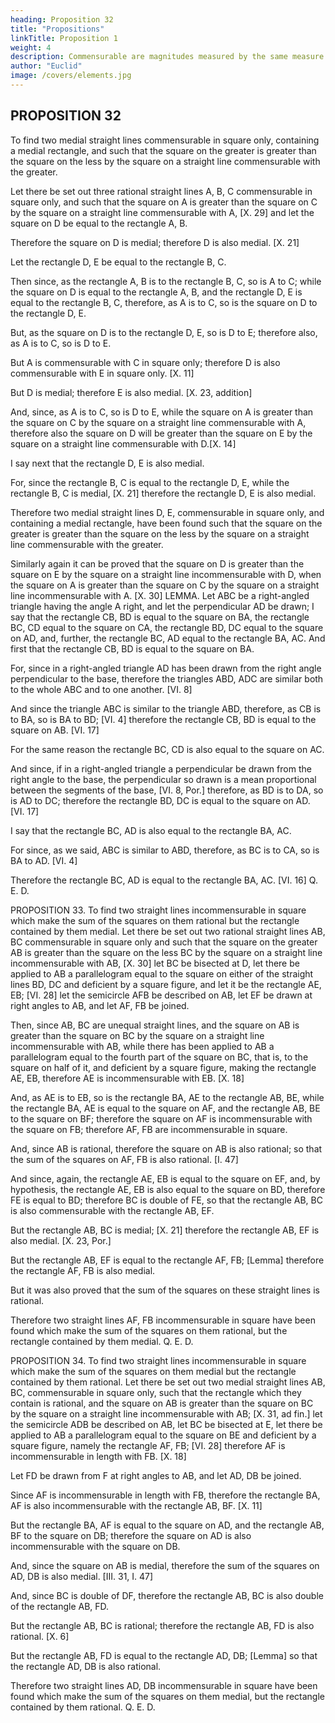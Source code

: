 ```yaml
---
heading: Proposition 32
title: "Propositions"
linkTitle: Proposition 1
weight: 4
description: Commensurable are magnitudes measured by the same measure
author: "Euclid"
image: /covers/elements.jpg
---
```



## PROPOSITION 32

To find two medial straight lines commensurable in square only, containing a medial rectangle, and such that the square on the greater is greater than the square on the less by the square on a straight line commensurable with the greater.

Let there be set out three rational straight lines A, B, C commensurable in square only, and such that the square on A is greater than the square on C by the square on a straight line commensurable with A, [X. 29] and let the square on D be equal to the rectangle A, B.

Therefore the square on D is medial; therefore D is also medial. [X. 21]

Let the rectangle D, E be equal to the rectangle B, C.

Then since, as the rectangle A, B is to the rectangle B, C, so is A to C; while the square on D is equal to the rectangle A, B, and the rectangle D, E is equal to the rectangle B, C, therefore, as A is to C, so is the square on D to the rectangle D, E.

But, as the square on D is to the rectangle D, E, so is D to E; therefore also, as A is to C, so is D to E.

But A is commensurable with C in square only; therefore D is also commensurable with E in square only. [X. 11]

But D is medial; therefore E is also medial. [X. 23, addition]

And, since, as A is to C, so is D to E, while the square on A is greater than the square on C by the square on a straight line commensurable with A, therefore also the square on D will be greater than the square on E by the square on a straight line commensurable with D.[X. 14]

I say next that the rectangle D, E is also medial.

For, since the rectangle B, C is equal to the rectangle D, E, while the rectangle B, C is medial, [X. 21] therefore the rectangle D, E is also medial.

Therefore two medial straight lines D, E, commensurable in square only, and containing a medial rectangle, have been found such that the square on the greater is greater than the square on the less by the square on a straight line commensurable with the greater.

Similarly again it can be proved that the square on D is greater than the square on E by the square on a straight line incommensurable with D, when the square on A is greater than the square on C by the square on a straight line incommensurable with A. [X. 30]
LEMMA.
Let ABC be a right-angled triangle having the angle A right, and let the perpendicular AD be drawn; I say that the rectangle CB, BD is equal to the square on BA, the rectangle BC, CD equal to the square on CA, the rectangle BD, DC equal to the square on AD, and, further, the rectangle BC, AD equal to the rectangle BA, AC.
And first that the rectangle CB, BD is equal to the square on BA.

For, since in a right-angled triangle AD has been drawn from the right angle perpendicular to the base, therefore the triangles ABD, ADC are similar both to the whole ABC and to one another. [VI. 8]

And since the triangle ABC is similar to the triangle ABD, therefore, as CB is to BA, so is BA to BD; [VI. 4] therefore the rectangle CB, BD is equal to the square on AB. [VI. 17]

For the same reason the rectangle BC, CD is also equal to the square on AC.

And since, if in a right-angled triangle a perpendicular be drawn from the right angle to the base, the perpendicular so drawn is a mean proportional between the segments of the base, [VI. 8, Por.] therefore, as BD is to DA, so is AD to DC; therefore the rectangle BD, DC is equal to the square on AD. [VI. 17]

I say that the rectangle BC, AD is also equal to the rectangle BA, AC.

For since, as we said, ABC is similar to ABD, therefore, as BC is to CA, so is BA to AD. [VI. 4]

Therefore the rectangle BC, AD is equal to the rectangle BA, AC. [VI. 16] Q. E. D.


PROPOSITION 33.
To find two straight lines incommensurable in square which make the sum of the squares on them rational but the rectangle contained by them medial.
Let there be set out two rational straight lines AB, BC commensurable in square only and such that the square on the greater AB is greater than the square on the less BC by the square on a straight line incommensurable with AB, [X. 30] let BC be bisected at D, let there be applied to AB a parallelogram equal to the square on either of the straight lines BD, DC and deficient by a square figure, and let it be the rectangle AE, EB; [VI. 28] let the semicircle AFB be described on AB, let EF be drawn at right angles to AB, and let AF, FB be joined.

Then, since AB, BC are unequal straight lines, and the square on AB is greater than the square on BC by the square on a straight line incommensurable with AB, while there has been applied to AB a parallelogram equal to the fourth part of the square on BC, that is, to the square on half of it, and deficient by a square figure, making the rectangle AE, EB, therefore AE is incommensurable with EB. [X. 18]

And, as AE is to EB, so is the rectangle BA, AE to the rectangle AB, BE, while the rectangle BA, AE is equal to the square on AF, and the rectangle AB, BE to the square on BF; therefore the square on AF is incommensurable with the square on FB; therefore AF, FB are incommensurable in square.

And, since AB is rational, therefore the square on AB is also rational; so that the sum of the squares on AF, FB is also rational. [I. 47]

And since, again, the rectangle AE, EB is equal to the square on EF, and, by hypothesis, the rectangle AE, EB is also equal to the square on BD, therefore FE is equal to BD; therefore BC is double of FE, so that the rectangle AB, BC is also commensurable with the rectangle AB, EF.

But the rectangle AB, BC is medial; [X. 21] therefore the rectangle AB, EF is also medial. [X. 23, Por.]

But the rectangle AB, EF is equal to the rectangle AF, FB; [Lemma] therefore the rectangle AF, FB is also medial.

But it was also proved that the sum of the squares on these straight lines is rational.

Therefore two straight lines AF, FB incommensurable in square have been found which make the sum of the squares on them rational, but the rectangle contained by them medial. Q. E. D.



PROPOSITION 34.
To find two straight lines incommensurable in square which make the sum of the squares on them medial but the rectangle contained by them rational.
Let there be set out two medial straight lines AB, BC, commensurable in square only, such that the rectangle which they contain is rational, and the square on AB is greater than the square on BC by the square on a straight line incommensurable with AB; [X. 31, ad fin.] let the semicircle ADB be described on AB, let BC be bisected at E, let there be applied to AB a parallelogram equal to the square on BE and deficient by a square figure, namely the rectangle AF, FB; [VI. 28] therefore AF is incommensurable in length with FB. [X. 18]

Let FD be drawn from F at right angles to AB, and let AD, DB be joined.

Since AF is incommensurable in length with FB, therefore the rectangle BA, AF is also incommensurable with the rectangle AB, BF. [X. 11]

But the rectangle BA, AF is equal to the square on AD, and the rectangle AB, BF to the square on DB; therefore the square on AD is also incommensurable with the square on DB.

And, since the square on AB is medial, therefore the sum of the squares on AD, DB is also medial. [III. 31, I. 47]

And, since BC is double of DF, therefore the rectangle AB, BC is also double of the rectangle AB, FD.

But the rectangle AB, BC is rational; therefore the rectangle AB, FD is also rational. [X. 6]

But the rectangle AB, FD is equal to the rectangle AD, DB; [Lemma] so that the rectangle AD, DB is also rational.

Therefore two straight lines AD, DB incommensurable in square have been found which make the sum of the squares on them medial, but the rectangle contained by them rational. Q. E. D.


